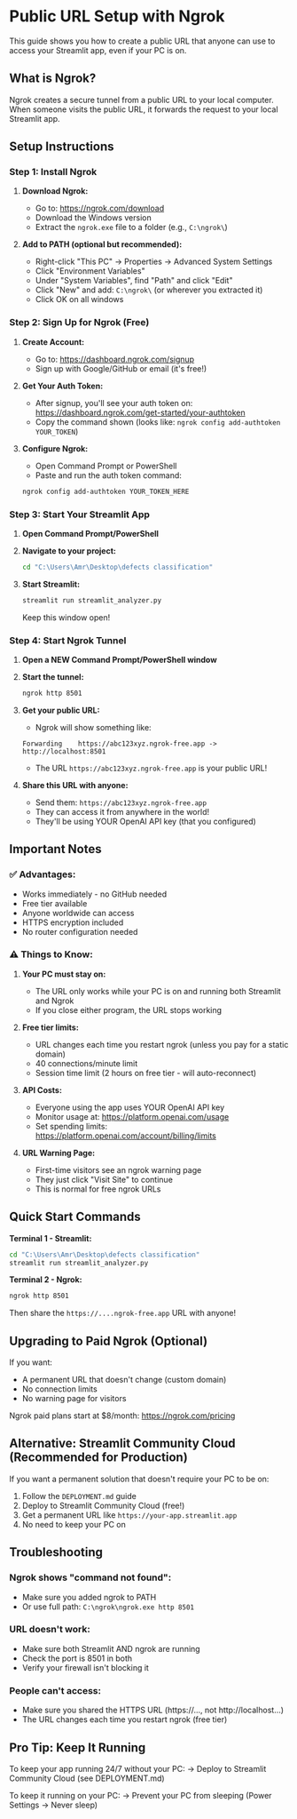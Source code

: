 # Public URL Setup with Ngrok

This guide shows you how to create a public URL that anyone can use to access your Streamlit app, even if your PC is on.

## What is Ngrok?

Ngrok creates a secure tunnel from a public URL to your local computer. When someone visits the public URL, it forwards the request to your local Streamlit app.

## Setup Instructions

### Step 1: Install Ngrok

1. **Download Ngrok:**
   - Go to: https://ngrok.com/download
   - Download the Windows version
   - Extract the `ngrok.exe` file to a folder (e.g., `C:\ngrok\`)

2. **Add to PATH (optional but recommended):**
   - Right-click "This PC" → Properties → Advanced System Settings
   - Click "Environment Variables"
   - Under "System Variables", find "Path" and click "Edit"
   - Click "New" and add: `C:\ngrok\` (or wherever you extracted it)
   - Click OK on all windows

### Step 2: Sign Up for Ngrok (Free)

1. **Create Account:**
   - Go to: https://dashboard.ngrok.com/signup
   - Sign up with Google/GitHub or email (it's free!)

2. **Get Your Auth Token:**
   - After signup, you'll see your auth token on: https://dashboard.ngrok.com/get-started/your-authtoken
   - Copy the command shown (looks like: `ngrok config add-authtoken YOUR_TOKEN`)

3. **Configure Ngrok:**
   - Open Command Prompt or PowerShell
   - Paste and run the auth token command:
   ```bash
   ngrok config add-authtoken YOUR_TOKEN_HERE
   ```

### Step 3: Start Your Streamlit App

1. **Open Command Prompt/PowerShell**
2. **Navigate to your project:**
   ```bash
   cd "C:\Users\Amr\Desktop\defects classification"
   ```

3. **Start Streamlit:**
   ```bash
   streamlit run streamlit_analyzer.py
   ```

   Keep this window open!

### Step 4: Start Ngrok Tunnel

1. **Open a NEW Command Prompt/PowerShell window**
2. **Start the tunnel:**
   ```bash
   ngrok http 8501
   ```

3. **Get your public URL:**
   - Ngrok will show something like:
   ```
   Forwarding    https://abc123xyz.ngrok-free.app -> http://localhost:8501
   ```
   - The URL `https://abc123xyz.ngrok-free.app` is your public URL!

4. **Share this URL with anyone:**
   - Send them: `https://abc123xyz.ngrok-free.app`
   - They can access it from anywhere in the world!
   - They'll be using YOUR OpenAI API key (that you configured)

## Important Notes

### ✅ Advantages:
- Works immediately - no GitHub needed
- Free tier available
- Anyone worldwide can access
- HTTPS encryption included
- No router configuration needed

### ⚠️ Things to Know:

1. **Your PC must stay on:**
   - The URL only works while your PC is on and running both Streamlit and Ngrok
   - If you close either program, the URL stops working

2. **Free tier limits:**
   - URL changes each time you restart ngrok (unless you pay for a static domain)
   - 40 connections/minute limit
   - Session time limit (2 hours on free tier - will auto-reconnect)

3. **API Costs:**
   - Everyone using the app uses YOUR OpenAI API key
   - Monitor usage at: https://platform.openai.com/usage
   - Set spending limits: https://platform.openai.com/account/billing/limits

4. **URL Warning Page:**
   - First-time visitors see an ngrok warning page
   - They just click "Visit Site" to continue
   - This is normal for free ngrok URLs

## Quick Start Commands

**Terminal 1 - Streamlit:**
```bash
cd "C:\Users\Amr\Desktop\defects classification"
streamlit run streamlit_analyzer.py
```

**Terminal 2 - Ngrok:**
```bash
ngrok http 8501
```

Then share the `https://....ngrok-free.app` URL with anyone!

## Upgrading to Paid Ngrok (Optional)

If you want:
- A permanent URL that doesn't change (custom domain)
- No connection limits
- No warning page for visitors

Ngrok paid plans start at $8/month: https://ngrok.com/pricing

## Alternative: Streamlit Community Cloud (Recommended for Production)

If you want a permanent solution that doesn't require your PC to be on:
1. Follow the `DEPLOYMENT.md` guide
2. Deploy to Streamlit Community Cloud (free!)
3. Get a permanent URL like `https://your-app.streamlit.app`
4. No need to keep your PC on

## Troubleshooting

### Ngrok shows "command not found":
- Make sure you added ngrok to PATH
- Or use full path: `C:\ngrok\ngrok.exe http 8501`

### URL doesn't work:
- Make sure both Streamlit AND ngrok are running
- Check the port is 8501 in both
- Verify your firewall isn't blocking it

### People can't access:
- Make sure you shared the HTTPS URL (https://..., not http://localhost...)
- The URL changes each time you restart ngrok (free tier)

## Pro Tip: Keep It Running

To keep your app running 24/7 without your PC:
→ Deploy to Streamlit Community Cloud (see DEPLOYMENT.md)

To keep it running on your PC:
→ Prevent your PC from sleeping (Power Settings → Never sleep)
